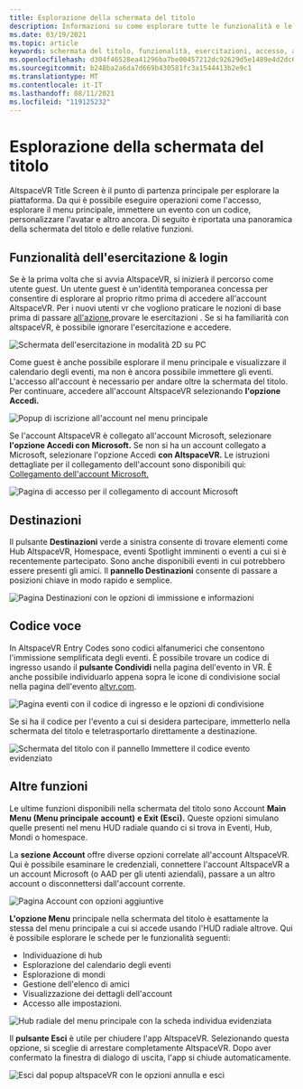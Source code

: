 ```yaml
---
title: Esplorazione della schermata del titolo
description: Informazioni su come esplorare tutte le funzionalità e le funzioni della schermata del titolo altspaceVR come prima volta o come utente di ritorno.
ms.date: 03/19/2021
ms.topic: article
keywords: schermata del titolo, funzionalità, esercitazioni, accesso, account, codice di ingresso, destinazioni
ms.openlocfilehash: d304f46528ea41296ba7be00457212dc92629d5e1489e4d2dc656622f2a584e3
ms.sourcegitcommit: b248ba2a6da7d669b430581fc3a1544413b2e9c1
ms.translationtype: MT
ms.contentlocale: it-IT
ms.lasthandoff: 08/11/2021
ms.locfileid: "119125232"
---
```

# <a name="exploring-the-title-screen"></a>Esplorazione della schermata del titolo

AltspaceVR Title Screen è il punto di partenza principale per esplorare la piattaforma. Da qui è possibile eseguire operazioni come l'accesso, esplorare il menu principale, immettere un evento con un codice, personalizzare l'avatar e altro ancora. Di seguito è riportata una panoramica della schermata del titolo e delle relative funzioni. 

## <a name="tutorial-features--login"></a>Funzionalità dell'esercitazione & login 

Se è la prima volta che si avvia AltspaceVR, si inizierà il percorso come utente guest. Un utente guest è un'identità temporanea concessa per consentire di esplorare al proprio ritmo prima di accedere all'account AltspaceVR. Per i nuovi utenti vr che vogliono praticare le nozioni di base prima di passare [all'azione,](../tutorials/host-tools-overview.md)provare le esercitazioni . Se si ha familiarità con altspaceVR, è possibile ignorare l'esercitazione e accedere. 

![Schermata dell'esercitazione in modalità 2D su PC](images/title-screen-01.png)

Come guest è anche possibile esplorare il menu principale e visualizzare il calendario degli eventi, ma non è ancora possibile immettere gli eventi. L'accesso all'account è necessario per andare oltre la schermata del titolo. Per continuare, accedere all'account AltspaceVR selezionando **l'opzione Accedi.** 

![Popup di iscrizione all'account nel menu principale](images/title-screen-03.png)

Se l'account AltspaceVR è collegato all'account Microsoft, selezionare **l'opzione Accedi con Microsoft.** Se non si ha un account collegato a Microsoft, selezionare l'opzione Accedi **con AltspaceVR.** Le istruzioni dettagliate per il collegamento dell'account sono disponibili qui: [Collegamento dell'account Microsoft.](../getting-started/linking-microsoft-account.md) 

![Pagina di accesso per il collegamento di account Microsoft](images/title-screen-02.png)

## <a name="destinations"></a>Destinazioni 

Il pulsante **Destinazioni** verde a sinistra consente di trovare elementi come Hub AltspaceVR, Homespace, eventi Spotlight imminenti o eventi a cui si è recentemente partecipato. Sono anche disponibili eventi in cui potrebbero essere presenti gli amici. Il **pannello Destinazioni** consente di passare a posizioni chiave in modo rapido e semplice. 

![Pagina Destinazioni con le opzioni di immissione e informazioni](images/title-screen-04.png)

## <a name="entry-code"></a>Codice voce 

In AltspaceVR Entry Codes sono codici alfanumerici che consentono l'immissione semplificata degli eventi. È possibile trovare un codice di ingresso usando il **pulsante Condividi** nella pagina dell'evento in VR. È anche possibile individuarlo appena sopra le icone di condivisione social nella pagina dell'evento [altvr.com](https://altvr.com). 

![Pagina eventi con il codice di ingresso e le opzioni di condivisione](images/title-screen-05.png)

Se si ha il codice per l'evento a cui si desidera partecipare, immetterlo nella schermata del titolo e teletrasportarlo direttamente a destinazione.  

![Schermata del titolo con il pannello Immettere il codice evento evidenziato](images/title-screen-06.png)

## <a name="other-functions"></a>Altre funzioni 

Le ultime funzioni disponibili nella schermata del titolo sono Account **Main Menu (Menu principale** **account)** **e Exit (Esci).** Queste opzioni simulano quelle presenti nel menu HUD radiale quando ci si trova in Eventi, Hub, Mondi o homespace. 

La **sezione Account** offre diverse opzioni correlate all'account AltspaceVR. Qui è possibile esaminare le credenziali, connettere l'account AltspaceVR a un account Microsoft (o AAD per gli utenti aziendali), passare a un altro account o disconnettersi dall'account corrente. 

![Pagina Account con opzioni aggiuntive](images/title-screen-07.png)

**L'opzione Menu** principale nella schermata del titolo è esattamente la stessa del menu principale a cui si accede usando l'HUD radiale altrove. Qui è possibile esplorare le schede per le funzionalità seguenti:

* Individuazione di hub
* Esplorazione del calendario degli eventi
* Esplorazione di mondi
* Gestione dell'elenco di amici
* Visualizzazione dei dettagli dell'account
* Accesso alle impostazioni.

![Hub radiale del menu principale con la scheda individua evidenziata](images/title-screen-08.png)

Il **pulsante Esci** è utile per chiudere l'app AltspaceVR. Selezionando questa opzione, si sceglie di arrestare completamente AltspaceVR. Dopo aver confermato la finestra di dialogo di uscita, l'app si chiude automaticamente. 

![Esci dal popup altspaceVR con le opzioni annulla e esci](images/title-screen-09.png)